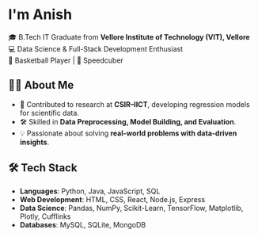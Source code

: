 # I'm Anish

🎓 B.Tech IT Graduate from **Vellore Institute of Technology (VIT), Vellore**  
💻 Data Science & Full-Stack Development Enthusiast  
🏀 Basketball Player | 🧩 Speedcuber

## 🧑‍💻 About Me
- 🔬 Contributed to research at **CSIR–IICT**, developing regression models for scientific data.  
- 🛠 Skilled in **Data Preprocessing, Model Building, and Evaluation**.   
- 💡 Passionate about solving **real-world problems with data-driven insights**. 

## 🛠️ Tech Stack
- **Languages**: Python, Java, JavaScript, SQL  
- **Web Development**: HTML, CSS, React, Node.js, Express  
- **Data Science**: Pandas, NumPy, Scikit-Learn, TensorFlow, Matplotlib, Plotly, Cufflinks 
- **Databases**: MySQL, SQLite, MongoDB
<!--
**AnishBadithe/AnishBadithe** is a ✨ _special_ ✨ repository because its `README.md` (this file) appears on your GitHub profile.

Here are some ideas to get you started:

- 🔭 I’m currently working on ...
- 🌱 I’m currently learning ...
- 👯 I’m looking to collaborate on ...
- 🤔 I’m looking for help with ...
- 💬 Ask me about ...
- 📫 How to reach me: ...
- 😄 Pronouns: ...
- ⚡ Fun fact: ...
-->
